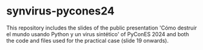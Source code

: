 # synvirus-pycones24
This repository includes the slides of the public presentation 'Cómo destruir el mundo usando Python y un virus sintético' of PyConES 2024 and both the code and files used for the practical case (slide 19 onwards).
